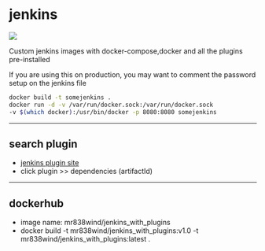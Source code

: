 # jenkins
![](https://i.imgur.com/UvE05Bs.png)


Custom jenkins images with docker-compose,docker and all the plugins pre-installed

If you are using this on production, you may want to comment the password setup on the jenkins file 

```sh
docker build -t somejenkins .
docker run -d -v /var/run/docker.sock:/var/run/docker.sock
-v $(which docker):/usr/bin/docker -p 8080:8080 somejenkins
```

-----------------
## search plugin
- [jenkins plugin site](https://plugins.jenkins.io/)
- click plugin >> dependencies (artifactId)

-----------------
## dockerhub
- image name: mr838wind/jenkins_with_plugins
- docker build -t mr838wind/jenkins_with_plugins:v1.0 -t mr838wind/jenkins_with_plugins:latest .


